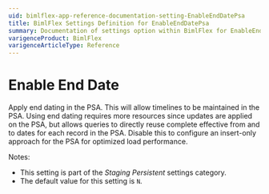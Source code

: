 ```yaml
---
uid: bimlflex-app-reference-documentation-setting-EnableEndDatePsa
title: BimlFlex Settings Definition for EnableEndDatePsa
summary: Documentation of settings option within BimlFlex for EnableEndDatePsa
varigenceProduct: BimlFlex
varigenceArticleType: Reference
---
```


# Enable End Date

Apply end dating in the PSA. This will allow timelines to be maintained in the PSA. Using end dating requires more resources since updates are applied on the PSA, but allows queries to directly reuse complete effective from and to dates for each record in the PSA. Disable this to configure an insert-only approach for the PSA for optimized load performance.

Notes:

* This setting is part of the *Staging Persistent* settings category.
* The default value for this setting is `N`.

